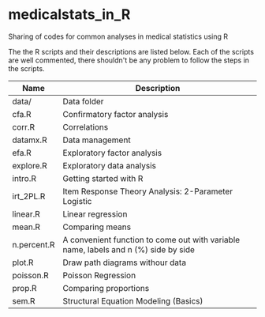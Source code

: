 # medicalstats_in_R
Sharing of codes for common analyses in medical statistics using R

The the R scripts and their descriptions are listed below. Each of the scripts are well commented, there shouldn't be any problem to follow the steps in the scripts.

Name    | Description
--      | --
data/   | Data folder
cfa.R   | Confirmatory factor analysis
corr.R  | Correlations
datamx.R    | Data management
efa.R   | Exploratory factor analysis 
explore.R   | Exploratory data analysis
intro.R | Getting started with R
irt_2PL.R   | Item Response Theory Analysis: 2-Parameter Logistic
linear.R    | Linear regression
mean.R  | Comparing means
n.percent.R | A convenient function to come out with variable name, labels and n (%) side by side
plot.R  | Draw path diagrams withour data
poisson.R   | Poisson Regression
prop.R  | Comparing proportions
sem.R   | Structural Equation Modeling (Basics)
